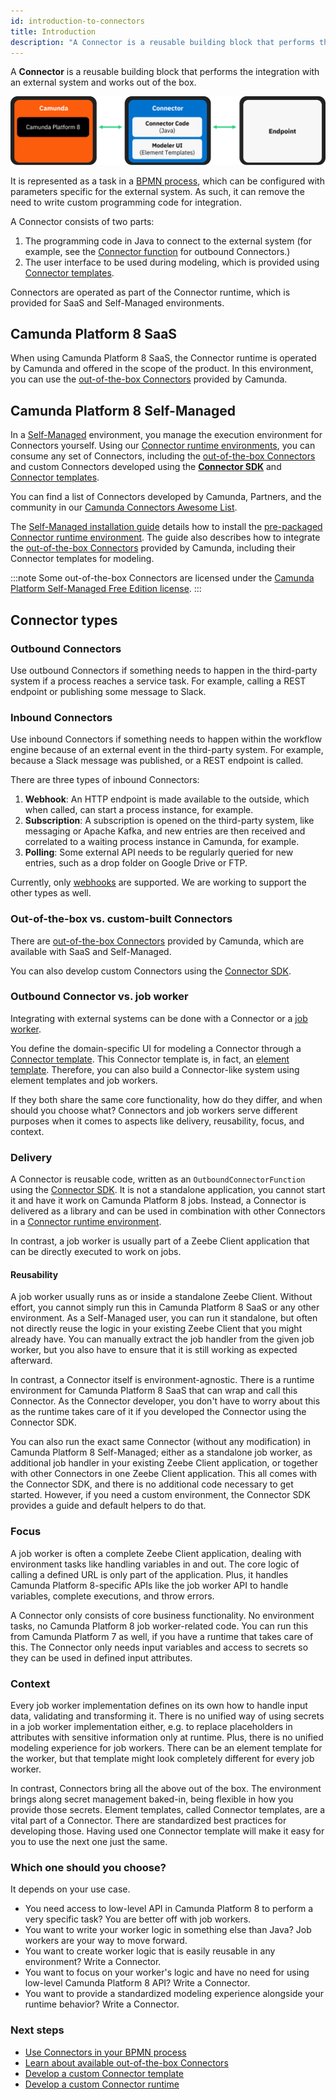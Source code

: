 ```yaml
---
id: introduction-to-connectors
title: Introduction
description: "A Connector is a reusable building block that performs the integration with an external system and works out of the box."
---
```


A **Connector** is a reusable building block that performs the integration with an external system and works out of the box.

<!-- taken from https://docs.google.com/presentation/d/1F_xr6LSmut84up_OkyEwgGh9JSkQuhyqmTihM0TlavE/edit#slide=id.g15a5b1f60a9_0_3408 -->

![connectors concept](img/connector-concept.png)

It is represented as a task in a [BPMN process](../concepts/processes.md), which can be configured with parameters specific for the external system. As such, it can remove the need to write custom programming code for integration.

A Connector consists of two parts:

1. The programming code in Java to connect to the external system (for example, see the [Connector function](./custom-built-connectors/connector-sdk.md#runtime-logic) for outbound Connectors.)
2. The user interface to be used during modeling, which is provided using [Connector templates](./custom-built-connectors/connector-templates.md).

Connectors are operated as part of the Connector runtime, which is provided for SaaS and Self-Managed environments.

## Camunda Platform 8 SaaS

When using Camunda Platform 8 SaaS, the Connector runtime is operated by Camunda and offered in the scope of the product. In this environment, you can use the [out-of-the-box Connectors](./out-of-the-box-connectors/available-connectors-overview.md) provided by Camunda.

## Camunda Platform 8 Self-Managed

In a [Self-Managed](/self-managed/about-self-managed.md) environment, you manage the execution environment for Connectors yourself.
Using our [Connector runtime environments](./custom-built-connectors/connector-sdk.md#runtime-environments), you can consume any set of Connectors,
including the [out-of-the-box Connectors](./out-of-the-box-connectors/available-connectors-overview.md) and custom Connectors developed using the **[Connector SDK](./custom-built-connectors/connector-sdk.md)** and [Connector templates](./custom-built-connectors/connector-templates.md).

You can find a list of Connectors developed by Camunda, Partners, and the community in our
[Camunda Connectors Awesome List](https://github.com/camunda-community-hub/camunda-8-connectors#readme).

The [Self-Managed installation guide](/self-managed/connectors-deployment/install-and-start.md) details how to install the [pre-packaged Connector runtime environment](./custom-built-connectors/connector-sdk.md#pre-packaged-runtime-environment).
The guide also describes how to integrate the [out-of-the-box Connectors](./out-of-the-box-connectors/available-connectors-overview.md) provided by Camunda, including their Connector templates for modeling.

:::note
Some out-of-the-box Connectors are licensed under the [Camunda Platform Self-Managed Free Edition license](https://camunda.com/legal/terms/cloud-terms-and-conditions/camunda-cloud-self-managed-free-edition-terms/).
:::

## Connector types

### Outbound Connectors

Use outbound Connectors if something needs to happen in the third-party system if a process reaches a service task. For example, calling a REST endpoint or publishing some message to Slack.

### Inbound Connectors

Use inbound Connectors if something needs to happen within the workflow engine because of an external event in the third-party system. For example, because a Slack message was published, or a REST endpoint is called.

There are three types of inbound Connectors:

1. **Webhook**: An HTTP endpoint is made available to the outside, which when called, can start a process instance, for example.
2. **Subscription**: A subscription is opened on the third-party system, like messaging or Apache Kafka, and new entries are then received and correlated to a waiting process instance in Camunda, for example.
3. **Polling**: Some external API needs to be regularly queried for new entries, such as a drop folder on Google Drive or FTP.

Currently, only [webhooks](out-of-the-box-connectors/http-webhook.md) are supported. We are working to support the other types as well.

### Out-of-the-box vs. custom-built Connectors

There are [out-of-the-box Connectors](./out-of-the-box-connectors/available-connectors-overview.md) provided by Camunda, which are available with SaaS and Self-Managed.

You can also develop custom Connectors using the [Connector SDK](./custom-built-connectors/connector-sdk.md).

### Outbound Connector vs. job worker

Integrating with external systems can be done with a Connector or a [job worker](../concepts/job-workers.md).

You define the domain-specific UI for modeling a Connector through a [Connector template](./custom-built-connectors/connector-templates.md). This Connector template is, in fact, an [element template](../modeler/desktop-modeler/element-templates/about-templates.md). Therefore, you can also build a Connector-like system using element templates and job workers.

If they both share the same core functionality, how do they differ, and when should you choose what? Connectors and job workers serve different purposes when it comes to aspects like delivery, reusability, focus, and context.

### Delivery

A Connector is reusable code, written as an `OutboundConnectorFunction` using the [Connector SDK](./custom-built-connectors/connector-sdk.md#runtime-logic).
It is not a standalone application, you cannot start it and have it work on Camunda Platform 8 jobs.
Instead, a Connector is delivered as a library and can be used in combination with other Connectors in a [Connector runtime environment](./custom-built-connectors/connector-sdk.md#runtime-environments).

In contrast, a job worker is usually part of a Zeebe Client application that can be directly executed to work on jobs.

#### Reusability

A job worker usually runs as or inside a standalone Zeebe Client. Without effort, you cannot simply run this in Camunda Platform 8 SaaS or any other environment.
As a Self-Managed user, you can run it standalone, but often not directly reuse the logic in your existing Zeebe Client that you might already have.
You can manually extract the job handler from the given job worker, but you also have to ensure that it is still working as expected afterward.

In contrast, a Connector itself is environment-agnostic. There is a runtime environment for Camunda Platform 8 SaaS that can wrap and call this Connector. As the Connector developer, you don't have to worry about this as the runtime takes care of it if you developed the Connector using the Connector SDK.

You can also run the exact same Connector (without any modification) in Camunda Platform 8 Self-Managed; either as a standalone job worker, as additional job handler in your existing Zeebe Client application, or together with other Connectors in one Zeebe Client application.
This all comes with the Connector SDK, and there is no additional code necessary to get started. However, if you need a custom environment, the Connector SDK provides a guide and default helpers to do that.

### Focus

A job worker is often a complete Zeebe Client application, dealing with environment tasks like handling variables in and out. The core logic of calling a defined URL is only part of the application.
Plus, it handles Camunda Platform 8-specific APIs like the job worker API to handle variables, complete executions, and throw errors.

A Connector only consists of core business functionality. No environment tasks, no Camunda Platform 8 job worker-related code. You can run this from Camunda Platform 7 as well, if you have a runtime that takes care of this.
The Connector only needs input variables and access to secrets so they can be used in defined input attributes.

### Context

Every job worker implementation defines on its own how to handle input data, validating and transforming it.
There is no unified way of using secrets in a job worker implementation either, e.g. to replace placeholders in attributes with sensitive information only at runtime.
Plus, there is no unified modeling experience for job workers. There can be an element template for the worker, but that template might look completely different for every job worker.

In contrast, Connectors bring all the above out of the box. The environment brings along secret management baked-in, being flexible in how you provide those secrets.
Element templates, called Connector templates, are a vital part of a Connector. There are standardized best practices for developing those.
Having used one Connector template will make it easy for you to use the next one just the same.

### Which one should you choose?

It depends on your use case.

- You need access to low-level API in Camunda Platform 8 to perform a very specific task? You are better off with job workers.
- You want to write your worker logic in something else than Java? Job workers are your way to move forward.
- You want to create worker logic that is easily reusable in any environment? Write a Connector.
- You want to focus on your worker's logic and have no need for using low-level Camunda Platform 8 API? Write a Connector.
- You want to provide a standardized modeling experience alongside your runtime behavior? Write a Connector.

### Next steps

- [Use Connectors in your BPMN process](./use-connectors.md)
- [Learn about available out-of-the-box Connectors](./out-of-the-box-connectors/available-connectors-overview.md)
- [Develop a custom Connector template](./custom-built-connectors/connector-templates.md)
- [Develop a custom Connector runtime](./custom-built-connectors/connector-sdk.md)
